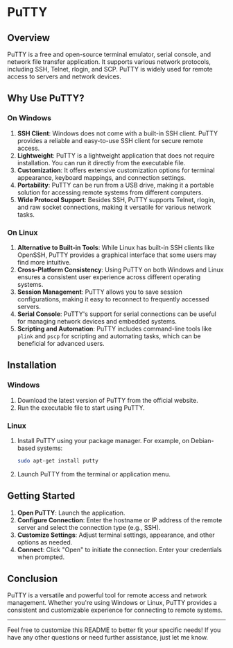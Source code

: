 # PuTTY

## Overview

PuTTY is a free and open-source terminal emulator, serial console, and network file transfer application. It supports various network protocols, including SSH, Telnet, rlogin, and SCP. PuTTY is widely used for remote access to servers and network devices.

## Why Use PuTTY?

### On Windows

1. **SSH Client**: Windows does not come with a built-in SSH client. PuTTY provides a reliable and easy-to-use SSH client for secure remote access.
2. **Lightweight**: PuTTY is a lightweight application that does not require installation. You can run it directly from the executable file.
3. **Customization**: It offers extensive customization options for terminal appearance, keyboard mappings, and connection settings.
4. **Portability**: PuTTY can be run from a USB drive, making it a portable solution for accessing remote systems from different computers.
5. **Wide Protocol Support**: Besides SSH, PuTTY supports Telnet, rlogin, and raw socket connections, making it versatile for various network tasks.

### On Linux

1. **Alternative to Built-in Tools**: While Linux has built-in SSH clients like OpenSSH, PuTTY provides a graphical interface that some users may find more intuitive.
2. **Cross-Platform Consistency**: Using PuTTY on both Windows and Linux ensures a consistent user experience across different operating systems.
3. **Session Management**: PuTTY allows you to save session configurations, making it easy to reconnect to frequently accessed servers.
4. **Serial Console**: PuTTY's support for serial connections can be useful for managing network devices and embedded systems.
5. **Scripting and Automation**: PuTTY includes command-line tools like `plink` and `pscp` for scripting and automating tasks, which can be beneficial for advanced users.

## Installation

### Windows

1. Download the latest version of PuTTY from the official website.
2. Run the executable file to start using PuTTY.

### Linux

1. Install PuTTY using your package manager. For example, on Debian-based systems:
   ```bash
   sudo apt-get install putty
   ```
2. Launch PuTTY from the terminal or application menu.

## Getting Started

1. **Open PuTTY**: Launch the application.
2. **Configure Connection**: Enter the hostname or IP address of the remote server and select the connection type (e.g., SSH).
3. **Customize Settings**: Adjust terminal settings, appearance, and other options as needed.
4. **Connect**: Click "Open" to initiate the connection. Enter your credentials when prompted.

## Conclusion

PuTTY is a versatile and powerful tool for remote access and network management. Whether you're using Windows or Linux, PuTTY provides a consistent and customizable experience for connecting to remote systems.

---

Feel free to customize this README to better fit your specific needs! If you have any other questions or need further assistance, just let me know.